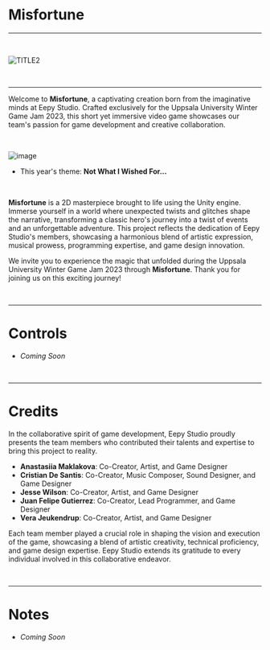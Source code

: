 # Misfortune 

----------------------------------------------------------

 <br>

![TITLE2](https://github.com/Pecas-Dev/Misfortune/assets/91339821/c8f0e8ec-1ea1-4f9f-ba45-d8aa51a60e1e)

 <br>

----------------------------------------------------------

 Welcome to  **Misfortune**, a captivating creation born from the imaginative minds at Eepy Studio. Crafted exclusively for the Uppsala University Winter Game Jam 2023,  this short yet immersive video game showcases our team's passion for game development and creative collaboration.

 <br>
 
 ![image](https://github.com/Pecas-Dev/Misfortune/assets/91339821/34209ba0-ab88-40ff-b667-eba112850572)

- This year's theme: **Not What I Wished For...**
   
 <br>

 **Misfortune** is a 2D masterpiece brought to life using the Unity engine. Immerse yourself in a world where unexpected twists and glitches shape the narrative, transforming a classic hero's journey into a twist of events and an unforgettable adventure. This project reflects the dedication  of Eepy Studio's members, showcasing a harmonious blend of artistic expression, musical prowess, programming expertise, and game design innovation.

We invite you to experience the magic that unfolded during the Uppsala University Winter Game Jam 2023 through  **Misfortune**. Thank you for joining us on this exciting journey!

 <br>
 
----------------------------------------------------------

# Controls

- _Coming Soon_
  
 <br>
 
----------------------------------------------------------
 
# Credits

In the collaborative spirit of game development, Eepy Studio proudly presents the team members who contributed their talents and expertise to bring this project to reality.

- **Anastasiia Maklakova**: Co-Creator, Artist, and Game Designer
- **Cristian De Santis**: Co-Creator, Music Composer, Sound Designer, and Game Designer
- **Jesse Wilson**: Co-Creator, Artist, and Game Designer
- **Juan Felipe Gutierrez**: Co-Creator, Lead Programmer, and Game Designer
- **Vera Jeukendrup**: Co-Creator, Artist, and Game Designer


Each team member played a crucial role in shaping the vision and execution of the game, showcasing a blend of artistic creativity, technical proficiency, and game design expertise. Eepy Studio extends its gratitude to every individual involved in this collaborative endeavor.

 <br>
 
----------------------------------------------------------

# Notes

- _Coming Soon_
